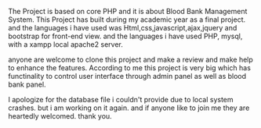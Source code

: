 The Project is based on core PHP and it is about Blood Bank Management System.
This Project has built during my academic year as a final project.
and the languages i have used was Html,css,javascript,ajax,jquery and bootstrap for front-end view. 
and the languages i have used PHP, mysql, with a xampp local apache2 server.


anyone are welcome to clone this project and make a review and make help to enhance the features. 
According to me this project is very big which has functinality to control user interface through admin panel as well as
blood bank panel.

I apologize for the database file i couldn't provide due to local system crashes. but i am working on it again.
and if anyone like to join me they are heartedly welcomed. thank you.

